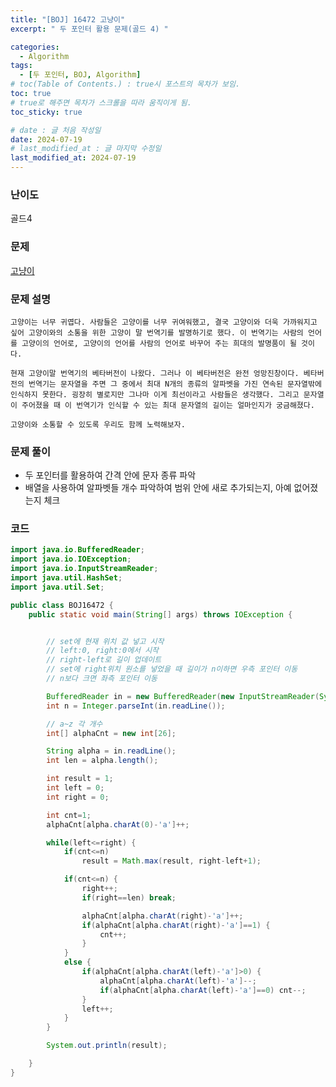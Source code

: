 ```yaml
---
title: "[BOJ] 16472 고냥이"
excerpt: " 두 포인터 활용 문제(골드 4) "

categories:
  - Algorithm
tags:
  - [두 포인터, BOJ, Algorithm]
# toc(Table of Contents.) : true시 포스트의 목차가 보임.
toc: true
# true로 해주면 목차가 스크롤을 따라 움직이게 됨.
toc_sticky: true

# date : 글 처음 작성일
date: 2024-07-19
# last_modified_at : 글 마지막 수정일
last_modified_at: 2024-07-19
---
```


### 난이도

골드4

### 문제

[고냥이](https://www.acmicpc.net/problem/16472)

### 문제 설명

    고양이는 너무 귀엽다. 사람들은 고양이를 너무 귀여워했고, 결국 고양이와 더욱 가까워지고 싶어 고양이와의 소통을 위한 고양이 말 번역기를 발명하기로 했다. 이 번역기는 사람의 언어를 고양이의 언어로, 고양이의 언어를 사람의 언어로 바꾸어 주는 희대의 발명품이 될 것이다.

    현재 고양이말 번역기의 베타버전이 나왔다. 그러나 이 베타버전은 완전 엉망진창이다. 베타버전의 번역기는 문자열을 주면 그 중에서 최대 N개의 종류의 알파벳을 가진 연속된 문자열밖에 인식하지 못한다. 굉장히 별로지만 그나마 이게 최선이라고 사람들은 생각했다. 그리고 문자열이 주어졌을 때 이 번역기가 인식할 수 있는 최대 문자열의 길이는 얼마인지가 궁금해졌다.

    고양이와 소통할 수 있도록 우리도 함께 노력해보자.

### 문제 풀이

- 두 포인터를 활용하여 간격 안에 문자 종류 파악
- 배열을 사용하여 알파벳들 개수 파악하여 범위 안에 새로 추가되는지, 아예 없어졌는지 체크

### 코드

```java
import java.io.BufferedReader;
import java.io.IOException;
import java.io.InputStreamReader;
import java.util.HashSet;
import java.util.Set;

public class BOJ16472 {
	public static void main(String[] args) throws IOException {


		// set에 현재 위치 값 넣고 시작
		// left:0, right:0에서 시작
		// right-left로 길이 업데이트
		// set에 right위치 원소를 넣었을 때 길이가 n이하면 우측 포인터 이동
		// n보다 크면 좌측 포인터 이동

		BufferedReader in = new BufferedReader(new InputStreamReader(System.in));
		int n = Integer.parseInt(in.readLine());

		// a~z 각 개수
		int[] alphaCnt = new int[26];

		String alpha = in.readLine();
		int len = alpha.length();

		int result = 1;
		int left = 0;
		int right = 0;

		int cnt=1;
		alphaCnt[alpha.charAt(0)-'a']++;

		while(left<=right) {
			if(cnt<=n)
				result = Math.max(result, right-left+1);

			if(cnt<=n) {
				right++;
				if(right==len) break;

				alphaCnt[alpha.charAt(right)-'a']++;
				if(alphaCnt[alpha.charAt(right)-'a']==1) {
					cnt++;
				}
			}
			else {
				if(alphaCnt[alpha.charAt(left)-'a']>0) {
					alphaCnt[alpha.charAt(left)-'a']--;
					if(alphaCnt[alpha.charAt(left)-'a']==0) cnt--;
				}
				left++;
			}
		}

		System.out.println(result);

	}
}

















```
